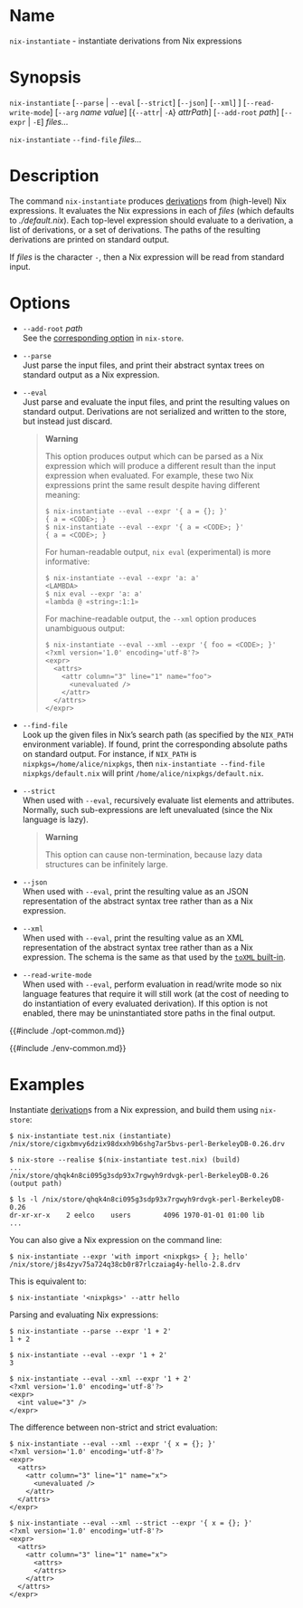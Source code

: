 # Name

`nix-instantiate` - instantiate derivations from Nix expressions

# Synopsis

`nix-instantiate`
  [`--parse` | `--eval` [`--strict`] [`--json`] [`--xml`] ]
  [`--read-write-mode`]
  [`--arg` *name* *value*]
  [{`--attr`| `-A`} *attrPath*]
  [`--add-root` *path*]
  [`--expr` | `-E`]
  *files…*

`nix-instantiate` `--find-file` *files…*

# Description

The command `nix-instantiate` produces [derivation]s from (high-level) Nix expressions.
It evaluates the Nix expressions in each of *files* (which defaults to
*./default.nix*). Each top-level expression should evaluate to a
derivation, a list of derivations, or a set of derivations. The paths
of the resulting derivations are printed on standard output.

[derivation]: ../glossary.md#gloss-derivation

If *files* is the character `-`, then a Nix expression will be read from
standard input.

# Options

  - `--add-root` *path*\
    See the [corresponding option](nix-store.md) in `nix-store`.

  - `--parse`\
    Just parse the input files, and print their abstract syntax trees on
    standard output as a Nix expression.

  - `--eval`\
    Just parse and evaluate the input files, and print the resulting
    values on standard output.
    Derivations are not serialized and written to the store, but instead just discard.

    > **Warning**
    >
    > This option produces output which can be parsed as a Nix expression which
    > will produce a different result than the input expression when evaluated.
    > For example, these two Nix expressions print the same result despite
    > having different meaning:
    >
    > ```console
    > $ nix-instantiate --eval --expr '{ a = {}; }'
    > { a = <CODE>; }
    > $ nix-instantiate --eval --expr '{ a = <CODE>; }'
    > { a = <CODE>; }
    > ```
    >
    > For human-readable output, `nix eval` (experimental) is more informative:
    >
    > ```console
    > $ nix-instantiate --eval --expr 'a: a'
    > <LAMBDA>
    > $ nix eval --expr 'a: a'
    > «lambda @ «string»:1:1»
    > ```
    >
    > For machine-readable output, the `--xml` option produces unambiguous
    > output:
    >
    > ```console
    > $ nix-instantiate --eval --xml --expr '{ foo = <CODE>; }'
    > <?xml version='1.0' encoding='utf-8'?>
    > <expr>
    >   <attrs>
    >     <attr column="3" line="1" name="foo">
    >       <unevaluated />
    >     </attr>
    >   </attrs>
    > </expr>
    > ```

  - `--find-file`\
    Look up the given files in Nix’s search path (as specified by the
    `NIX_PATH` environment variable). If found, print the corresponding
    absolute paths on standard output. For instance, if `NIX_PATH` is
    `nixpkgs=/home/alice/nixpkgs`, then `nix-instantiate --find-file
    nixpkgs/default.nix` will print `/home/alice/nixpkgs/default.nix`.

  - `--strict`\
    When used with `--eval`, recursively evaluate list elements and
    attributes. Normally, such sub-expressions are left unevaluated
    (since the Nix language is lazy).

    > **Warning**
    >
    > This option can cause non-termination, because lazy data
    > structures can be infinitely large.

  - `--json`\
    When used with `--eval`, print the resulting value as an JSON
    representation of the abstract syntax tree rather than as a Nix expression.

  - `--xml`\
    When used with `--eval`, print the resulting value as an XML
    representation of the abstract syntax tree rather than as a Nix expression.
    The schema is the same as that used by the [`toXML`
    built-in](../language/builtins.md).

  - `--read-write-mode`\
    When used with `--eval`, perform evaluation in read/write mode so
    nix language features that require it will still work (at the cost
    of needing to do instantiation of every evaluated derivation). If
    this option is not enabled, there may be uninstantiated store paths
    in the final output.

{{#include ./opt-common.md}}

{{#include ./env-common.md}}

# Examples

Instantiate [derivation]s from a Nix expression, and build them using `nix-store`:

```console
$ nix-instantiate test.nix (instantiate)
/nix/store/cigxbmvy6dzix98dxxh9b6shg7ar5bvs-perl-BerkeleyDB-0.26.drv

$ nix-store --realise $(nix-instantiate test.nix) (build)
...
/nix/store/qhqk4n8ci095g3sdp93x7rgwyh9rdvgk-perl-BerkeleyDB-0.26 (output path)

$ ls -l /nix/store/qhqk4n8ci095g3sdp93x7rgwyh9rdvgk-perl-BerkeleyDB-0.26
dr-xr-xr-x    2 eelco    users        4096 1970-01-01 01:00 lib
...
```

You can also give a Nix expression on the command line:

```console
$ nix-instantiate --expr 'with import <nixpkgs> { }; hello'
/nix/store/j8s4zyv75a724q38cb0r87rlczaiag4y-hello-2.8.drv
```

This is equivalent to:

```console
$ nix-instantiate '<nixpkgs>' --attr hello
```

Parsing and evaluating Nix expressions:

```console
$ nix-instantiate --parse --expr '1 + 2'
1 + 2
```

```console
$ nix-instantiate --eval --expr '1 + 2'
3
```

```console
$ nix-instantiate --eval --xml --expr '1 + 2'
<?xml version='1.0' encoding='utf-8'?>
<expr>
  <int value="3" />
</expr>
```

The difference between non-strict and strict evaluation:

```console
$ nix-instantiate --eval --xml --expr '{ x = {}; }'
<?xml version='1.0' encoding='utf-8'?>
<expr>
  <attrs>
    <attr column="3" line="1" name="x">
      <unevaluated />
    </attr>
  </attrs>
</expr>

$ nix-instantiate --eval --xml --strict --expr '{ x = {}; }'
<?xml version='1.0' encoding='utf-8'?>
<expr>
  <attrs>
    <attr column="3" line="1" name="x">
      <attrs>
      </attrs>
    </attr>
  </attrs>
</expr>
```
